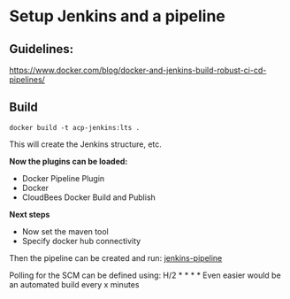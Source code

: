 # Setup Jenkins and a pipeline

## Guidelines: 
https://www.docker.com/blog/docker-and-jenkins-build-robust-ci-cd-pipelines/


## Build
`docker build -t acp-jenkins:lts .`

This will create the Jenkins structure, etc. 


**Now the plugins can be loaded:**

- Docker Pipeline Plugin
- Docker
- CloudBees Docker Build and Publish

**Next steps**
- Now set the maven tool
- Specify docker hub connectivity

Then the pipeline can be created and run:  [jenkins-pipeline](jenkins-pipeline)

Polling for the SCM can be defined using: H/2 * * * *
Even easier would be an automated build every x minutes

